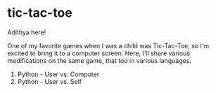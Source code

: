 # tic-tac-toe

Adithya here!

One of my favorite games when I was a child was Tic-Tac-Toe, so I'm excited to bring it to a computer screen. Here, I'll share various modifications on the same game, that too in various languages. 

1. Python - User vs. Computer
2. Python - User vs. Self
